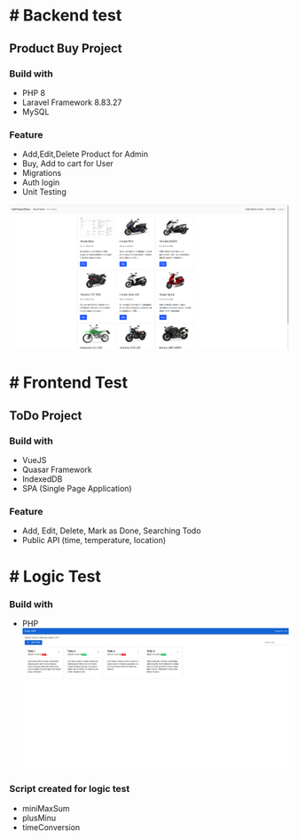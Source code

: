 # # Backend test
## Product Buy Project
### Build with
- PHP 8
- Laravel Framework 8.83.27
- MySQL
### Feature
 - Add,Edit,Delete Product for Admin
 - Buy, Add to cart for User
 - Migrations
 - Auth login
 - Unit Testing

 ![Alt text](https://github.com/androjovi/waizly_test/blob/main/photo/ProductApp_buyproduct.png "Product app Preview")
# # Frontend Test
## ToDo Project
### Build with

- VueJS
- Quasar Framework
- IndexedDB
- SPA (Single Page Application)

### Feature
 - Add, Edit, Delete, Mark as Done, Searching Todo
 - Public API (time, temperature, location)

# # Logic Test
### Build with
- PHP
![Alt text](https://github.com/androjovi/waizly_test/blob/main/photo/TodoList.png "Todo APP Preview")

### Script created for logic test
- miniMaxSum
- plusMinu
- timeConversion